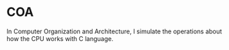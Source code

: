 # COA
In Computer Organization and Architecture, I simulate the operations about how the CPU works with C language.
